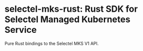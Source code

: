 # selectel-mks-rust: Rust SDK for Selectel Managed Kubernetes Service

Pure Rust bindings to the Selectel MKS V1 API.